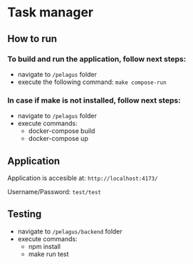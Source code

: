 # Task manager

## How to run

### To build and run the application, follow next steps:
+ navigate to ```/pelagus``` folder 
+ execute the following command: ```make compose-run```

### In case if make is not installed, follow next steps:
+ navigate to ```/pelagus``` folder 
+ execute commands: 
    - docker-compose build
    - docker-compose up


## Application

Application is accesible at: ```http://localhost:4173/```

Username/Password: ```test/test```

## Testing
+ navigate to ```/pelagus/backend``` folder 
+ execute commands: 
    - npm install
    - make run test